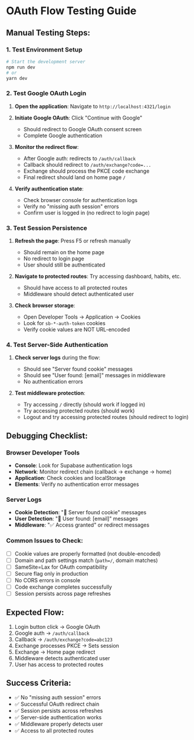 # OAuth Flow Testing Guide

## Manual Testing Steps:

### 1. Test Environment Setup
```bash
# Start the development server
npm run dev
# or
yarn dev
```

### 2. Test Google OAuth Login

1. **Open the application**: Navigate to `http://localhost:4321/login`

2. **Initiate Google OAuth**: Click "Continue with Google"
   - Should redirect to Google OAuth consent screen
   - Complete Google authentication

3. **Monitor the redirect flow**:
   - After Google auth: redirects to `/auth/callback`
   - Callback should redirect to `/auth/exchange?code=...`
   - Exchange should process the PKCE code exchange
   - Final redirect should land on home page `/`

4. **Verify authentication state**:
   - Check browser console for authentication logs
   - Verify no "missing auth session" errors
   - Confirm user is logged in (no redirect to login page)

### 3. Test Session Persistence

1. **Refresh the page**: Press F5 or refresh manually
   - Should remain on the home page
   - No redirect to login page
   - User should still be authenticated

2. **Navigate to protected routes**: Try accessing dashboard, habits, etc.
   - Should have access to all protected routes
   - Middleware should detect authenticated user

3. **Check browser storage**:
   - Open Developer Tools → Application → Cookies
   - Look for `sb-*-auth-token` cookies
   - Verify cookie values are NOT URL-encoded

### 4. Test Server-Side Authentication

1. **Check server logs** during the flow:
   - Should see "Server found cookie" messages
   - Should see "User found: [email]" messages in middleware
   - No authentication errors

2. **Test middleware protection**:
   - Try accessing `/` directly (should work if logged in)
   - Try accessing protected routes (should work)
   - Logout and try accessing protected routes (should redirect to login)

## Debugging Checklist:

### Browser Developer Tools
- **Console**: Look for Supabase authentication logs
- **Network**: Monitor redirect chain (callback → exchange → home)
- **Application**: Check cookies and localStorage
- **Elements**: Verify no authentication error messages

### Server Logs
- **Cookie Detection**: "🍪 Server found cookie" messages
- **User Detection**: "👤 User found: [email]" messages  
- **Middleware**: "✅ Access granted" or redirect messages

### Common Issues to Check:
- [ ] Cookie values are properly formatted (not double-encoded)
- [ ] Domain and path settings match (`path=/`, domain matches)
- [ ] SameSite=Lax for OAuth compatibility
- [ ] Secure flag only in production
- [ ] No CORS errors in console
- [ ] Code exchange completes successfully
- [ ] Session persists across page refreshes

## Expected Flow:
1. Login button click → Google OAuth
2. Google auth → `/auth/callback`
3. Callback → `/auth/exchange?code=abc123`
4. Exchange processes PKCE → Sets session
5. Exchange → Home page redirect
6. Middleware detects authenticated user
7. User has access to protected routes

## Success Criteria:
- ✅ No "missing auth session" errors
- ✅ Successful OAuth redirect chain
- ✅ Session persists across refreshes
- ✅ Server-side authentication works
- ✅ Middleware properly detects user
- ✅ Access to all protected routes